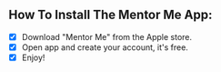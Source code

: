 ## **How To Install The Mentor Me App:**

- [x] Download "Mentor Me" from the Apple store.
- [x] Open app and create your account, it's free.
- [x] Enjoy!
